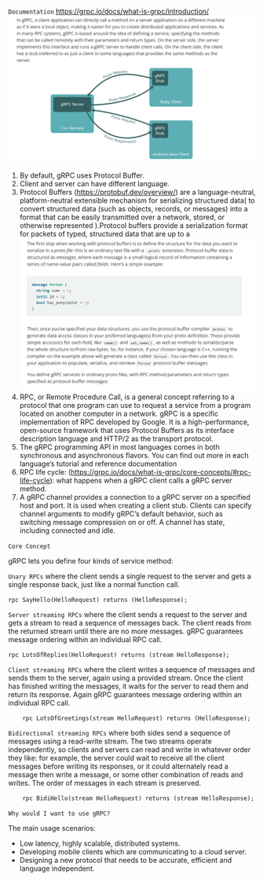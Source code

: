 ``Documentation`` 
https://grpc.io/docs/what-is-grpc/introduction/
![Alt text](images/grpc.JPG)


1. By default, gRPC uses Protocol Buffer.
2. Client and server can have different language.
3. Protocol Buffers (https://protobuf.dev/overview/) are a language-neutral, platform-neutral extensible mechanism for serializing structured data(  to convert structured data (such as objects, records, or messages) into a format that can be easily transmitted over a network, stored, or otherwise represented ).Protocol buffers provide a serialization format for packets of typed, structured data that are up to a 
![Alt text](images/proto.JPG)
4. RPC, or Remote Procedure Call, is a general concept referring to a protocol that one program can use to request a service from a program located on another computer in a network. gRPC is a specific implementation of RPC developed by Google. It is a high-performance, open-source framework that uses Protocol Buffers as its interface description language and HTTP/2 as the transport protocol.
5. The gRPC programming API in most languages comes in both synchronous and asynchronous flavors. You can find out more in each language’s tutorial and reference documentation
6. RPC life cycle: (https://grpc.io/docs/what-is-grpc/core-concepts/#rpc-life-cycle): what happens when a gRPC client calls a gRPC server method.
7. A gRPC channel provides a connection to a gRPC server on a specified host and port. It is used when creating a client stub. Clients can specify channel arguments to modify gRPC’s default behavior, such as switching message compression on or off. A channel has state, including connected and idle.



``Core Concept`` 

gRPC lets you define four kinds of service method:

``Unary RPCs`` where the client sends a single request to the server and gets a single response back, just like a normal function call.

```
rpc SayHello(HelloRequest) returns (HelloResponse);

```

``Server streaming RPCs`` where the client sends a request to the server and gets a stream to read a sequence of messages back. The client reads from the returned stream until there are no more messages. gRPC guarantees message ordering within an individual RPC call.

```
rpc LotsOfReplies(HelloRequest) returns (stream HelloResponse);

```

``Client streaming RPCs`` where the client writes a sequence of messages and sends them to the server, again using a provided stream. Once the client has finished writing the messages, it waits for the server to read them and return its response. Again gRPC guarantees message ordering within an individual RPC call.

```
    rpc LotsOfGreetings(stream HelloRequest) returns (HelloResponse);
```

``Bidirectional streaming RPCs`` where both sides send a sequence of messages using a read-write stream. The two streams operate independently, so clients and servers can read and write in whatever order they like: for example, the server could wait to receive all the client messages before writing its responses, or it could alternately read a message then write a message, or some other combination of reads and writes. The order of messages in each stream is preserved.

```
    rpc BidiHello(stream HelloRequest) returns (stream HelloResponse);
```


```Why would I want to use gRPC?```

The main usage scenarios:

* Low latency, highly scalable, distributed systems.
* Developing mobile clients which are communicating to a cloud server.
* Designing a new protocol that needs to be accurate, efficient and language independent.
